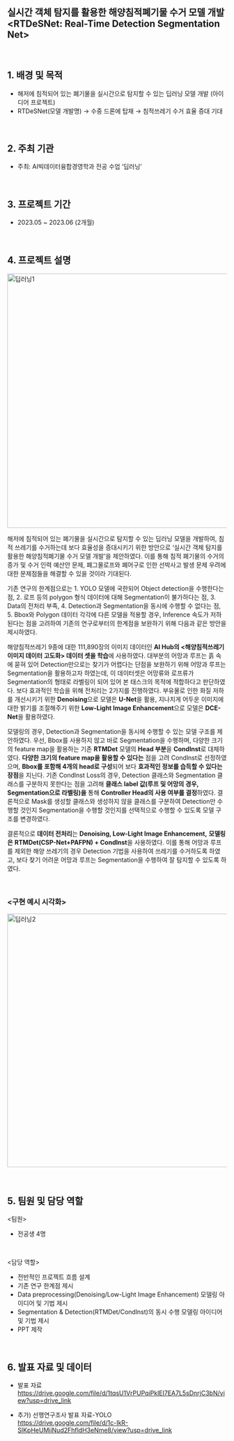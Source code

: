 ## 실시간 객체 탐지를 활용한 해양침적폐기물 수거 모델 개발 <br> <RTDeSNet: Real-Time Detection Segmentation Net>


<br/>



## 1. 배경 및 목적

- 해저에 침적되어 있는 폐기물을 실시간으로 탐지할 수 있는 딥러닝 모델 개발 (아이디어 프로젝트)  
- RTDeSNet(모델 개발명) → 수중 드론에 탑재 → 침적쓰레기 수거 효율 증대 기대
  
<br/>

## 2. 주최 기관

- 주최: AI빅데이터융합경영학과 전공 수업  ‘딥러닝’

<br/>

## 3. 프로젝트 기간

- 2023.05 ~ 2023.06 (2개월)


<br/>

## 4. 프로젝트 설명 
 
<img width="583" alt="딥러닝1" src="https://github.com/Ji-eun-Kim/Text-Data-Analytics/assets/124686375/b9da5660-e83d-4290-a8f0-9cb56fe5362f">  

해저에 침적되어 있는 폐기물을 실시간으로 탐지할 수 있는 딥러닝 모델을 개발하여, 침적 쓰레기를 수거하는데 보다 효율성을 증대시키기 위한 방안으로 ‘실시간 객체 탐지를 활용한 해양침적폐기물 수거 모델 개발’을 제안하였다. 이를 통해 침적 폐기물의 수거의 증가 및 수거 인력 예산안 문제, 폐그물로프와 폐어구로 인한 선박사고 발생 문제 우려에 대한 문제점들을 해결할 수 있을 것이라 기대된다.

   기존 연구의 한계점으로는 1. YOLO 모델에 국한되어 Object detection을 수행한다는 점, 2. 로프 등의 polygon 형식 데이터에 대해 Segmentation이 불가하다는 점, 3. Data의 전처리 부족, 4. Detection과 Segmentation을 동시에 수행할 수 없다는 점, 5. Bbox와 Polygon 데이터 각각에 다른 모델을 적용할 경우, Inference 속도가 저하된다는 점을 고려하여 기존의 연구로부터의 한계점을 보완하기 위해 다음과 같은 방안을 제시하였다.

   해양침적쓰레기 9종에 대한 111,890장의 이미지 데이터인 **AI Hub의 <해양침적쓰레기 이미지 데이터 고도화> 데이터 셋을 학습**에 사용하였다. 대부분의 어망과 루프는 흙 속에 묻혀 있어 Detection만으로는 찾기가 어렵다는 단점을 보완하기 위해 어망과 루프는 Segmentation을 활용하고자 하였는데, 이 데이터셋은 어망류와 로프류가 Segmentation의 형태로 라벨링이 되어 있어 본 태스크의 목적에 적합하다고 판단하였다. 보다 효과적인 학습을 위해 전처리는 2가지를 진행하였다. 부유물로 인한 화질 저하를 개선시키기 위한 **Denoising**으로 모델은 **U-Net**을 활용, 지나치게 어두운 이미지에 대한 밝기를 조절해주기 위한 **Low-Light Image Enhancement**으로 모델은 **DCE-Net**을 활용하였다.

   모델링의 경우, Detection과 Segmentation을 동시에 수행할 수 있는 모델 구조를 제안하였다. 우선, Bbox를 사용하지 않고 바로 Segmentation을 수행하며, 다양한 크기의 feature map을 활용하는 기존 **RTMDet** 모델의 **Head 부분**을  **Condlnst**로 대체하였다. **다양한 크기의 feature map을 활용할 수 있다는** 점을 고려 Condlnst로 선정하였으며, **Bbox를 포함해 4개의 head로 구성**되어 보다 **효과적인 정보를 습득할 수 있다는 장점**을 지닌다. 기존 Condlnst Loss의 경우, Detection 클래스와 Segmentation 클래스를 구분하지 못한다는 점을 고려해 **클래스 label 값(루프 및 어망의 경우, Segmentation으로 라벨링)을** 통해 **Controller Head의 사용 여부를 결정**하였다. 결론적으로 Mask를 생성할 클래스와 생성하지 않을 클래스를 구분하여 Detection만 수행할 것인지 Segmentation을 수행할 것인지를 선택적으로 수행할 수 있도록 모델 구조를 변경하였다.  

   결론적으로 **데이터 전처리**는 **Denoising, Low-Light Image Enhancement,** **모델링은** **RTMDet(CSP-Net+PAFPN) + Condlnst**을 사용하였다. 이를 통해 어망과 루프를 제외한 해양 쓰레기의 경우 Detection 기법을 사용하여 쓰레기를 수거하도록 하였고, 보다 찾기 어려운 어망과 루프는 Segmentation을 수행하여 잘 탐지할 수 있도록 하였다. 


<br/>


### <구현 예시 시각화>

<img width="581" alt="딥러닝2" src="https://github.com/Ji-eun-Kim/Text-Data-Analytics/assets/124686375/8ab27274-d072-46ae-87e5-fef3c2d188c8">      <br/> 



<br/> 

  
  
## 5. 팀원 및 담당 역할  

<팀원>  
- 전공생 4명

  <br>
  
<담당 역할>
- 전반적인 프로젝트 흐름 설계
- 기존 연구 한계점 제시
- Data preprocessing(Denoising/Low-Light Image Enhancement) 모델링 아이디어 및 기법 제시
- Segmentation & Detection(RTMDet/Condlnst)의 동시 수행 모델링 아이디어 및 기법 제시
- PPT 제작

<br/>

## 6. 발표 자료 및 데이터

- 발표 자료    
https://drive.google.com/file/d/1tqsU1VrPUPqiPklEI7EA7L5sDnrjC3bN/view?usp=drive_link

- 추가) 선행연구조사 발표 자료-YOLO  
https://drive.google.com/file/d/1c-IkR-SlKpHeUMiiNud2FhfldH3eNme8/view?usp=drive_link
